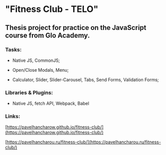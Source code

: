 # "Fitness Club - TELO" 

## Thesis project for practice on the JavaScript course from Glo Academy.

### Tasks:

- Native JS, CommonJS;

- Open/Close Modals, Menu;

- Calculator, Slider, Slider-Carousel, Tabs, Send Forms, Validation Forms;

### Libraries & Plugins:

- Native JS, fetch API, Webpack, Babel

### Links:

[https://pavelhancharow.github.io/fitness-club/](https://pavelhancharow.github.io/fitness-club/)

[https://pavelhancharou.ru/fitness-club/](https://pavelhancharou.ru/fitness-club/)
